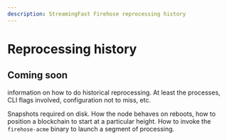 ```yaml
---
description: StreamingFast Firehose reprocessing history
---
```


# Reprocessing history

## **Coming soon**

information on how to do historical reprocessing. At least the processes, CLI flags involved, configuration not to miss, etc.&#x20;

Snapshots required on disk. How the node behaves on reboots, how to position a blockchain to start at a particular height. How to invoke the `firehose-acme` binary to launch a segment of processing.
